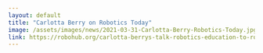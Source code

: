 ```yaml
---
layout: default
title: "Carlotta Berry on Robotics Today"
image: /assets/images/news/2021-03-31-Carlotta-Berry-Robotics-Today.jpg
link: https://robohub.org/carlotta-berrys-talk-robotics-education-to-robotics-research-with-video/
---
```

